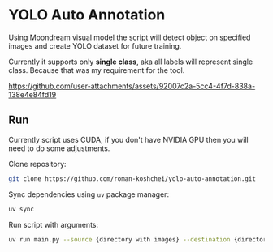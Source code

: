 # YOLO Auto Annotation

Using Moondream visual model the script will detect object on specified images and create YOLO dataset for future training.

Currently it supports only **single class**, aka all labels will represent single class. Because that was my requirement for the tool.

https://github.com/user-attachments/assets/92007c2a-5cc4-4f7d-838a-138e4e84fd19

## Run

Currently script uses CUDA, if you don't have NVIDIA GPU then you will need to do some adjustments.

Clone repository:

```bash
git clone https://github.com/roman-koshchei/yolo-auto-annotation.git
```

Sync dependencies using `uv` package manager:

```bash
uv sync
```

Run script with arguments:

```bash
uv run main.py --source {directory with images} --destination {directory where dataset will be saved} --classes {list of classes}
```

